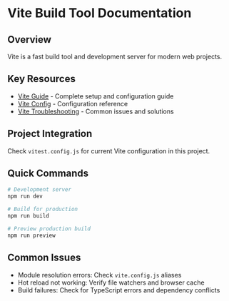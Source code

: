 # Vite Build Tool Documentation

## Overview
Vite is a fast build tool and development server for modern web projects.

## Key Resources
- [Vite Guide](https://vitejs.dev/guide/) - Complete setup and configuration guide
- [Vite Config](https://vitejs.dev/config/) - Configuration reference
- [Vite Troubleshooting](https://vitejs.dev/guide/troubleshooting) - Common issues and solutions

## Project Integration
Check `vitest.config.js` for current Vite configuration in this project.

## Quick Commands
```bash
# Development server
npm run dev

# Build for production  
npm run build

# Preview production build
npm run preview
```

## Common Issues
- Module resolution errors: Check `vite.config.js` aliases
- Hot reload not working: Verify file watchers and browser cache
- Build failures: Check for TypeScript errors and dependency conflicts